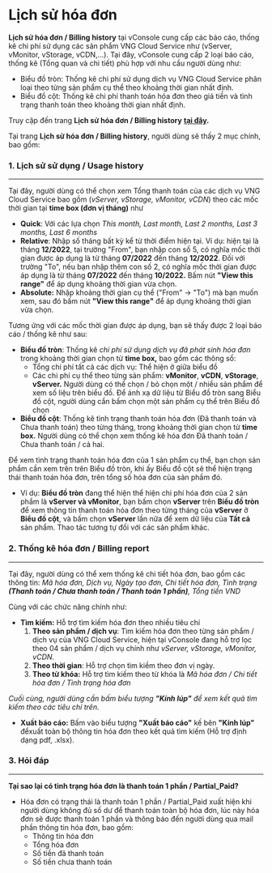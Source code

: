 # Lịch sử hóa đơn

**Lịch sử hóa đơn / Billing history** tại vConsole cung cấp các báo cáo, thống kê chi phí sử dụng các sản phẩm VNG Cloud Service như (vServer, vMonitor, vStorage, vCDN,...). Tại đây, vConsole cung cấp 2 loại báo cáo, thống kê (Tổng quan và chi tiết) phù hợp với nhu cầu người dùng như:

* Biểu đồ tròn: Thống kê chi phí sử dụng dịch vụ VNG Cloud Service phân loại theo từng sản phẩm cụ thể theo khoảng thời gian nhất định.
* Biểu đồ cột: Thống kê chi phí thanh toán hóa đơn theo giá tiền và tình trạng thanh toán theo khoảng thời gian nhất định.

Truy cập đến trang **Lịch sử hóa đơn / Billing history** [**tại đây**](https://dashboard.console.vngcloud.vn/billing-report)**.**

Tại trang **Lịch sử hóa đơn / Billing history**, người dùng sẽ thấy 2 mục chính, bao gồm:

### **1. Lịch sử sử dụng / Usage history** 

***

Tại đây, người dùng có thể chọn xem Tổng thanh toán của các dịch vụ VNG Cloud Service bao gồm (_vServer, vStorage, vMonitor, vCDN_) theo các mốc thời gian tại **time box (đơn vị tháng)** như

* **Quick**: Với các lựa chọn _This month, Last month, Last 2 months, Last 3 months, Last 6 months_
* **Relative**: Nhập số tháng bất kỳ kể từ thời điểm hiện tại. Ví dụ: hiện tại là tháng **12/2022**, tại trường "From", bạn nhập con số 5, có nghĩa mốc thời gian được áp dụng là từ tháng **07/2022** đến tháng **12/2022**. Đối với trường "To", nếu bạn nhập thêm con số 2, có nghĩa mốc thời gian được áp dụng là từ tháng **07/2022** đến tháng **10/2022.** Bấm nút **"View this range"** để áp dụng khoảng thời gian vừa chọn.
* **Absolute:** Nhập khoảng thời gian cụ thể ("From" → "To") mà bạn muốn xem, sau đó bấm nút **"View this range"** để áp dụng khoảng thời gian vừa chọn.

Tương ứng với các mốc thời gian được áp dụng, bạn sẽ thấy được 2 loại báo cáo / thống kê như sau:

* **Biểu đồ tròn**: Thống kê _chi phí sử dụng dịch vụ đã phát sinh hóa đơn_ trong khoảng thời gian chọn từ **time box,** bao gồm các thông số:
  * Tổng chi phí tất cả các dịch vụ: Thể hiện ở giữa biểu đồ
  * Các chi phí cụ thể theo từng sản phẩm: **vMonitor**, **vCDN**, **vStorage**, **vServer.** Người dùng có thể chọn / bỏ chọn một / nhiều sản phẩm để xem số liệu trên biểu đồ. Để ánh xạ dữ liệu từ Biểu đồ tròn sang Biểu đồ cột, người dùng cần bấm chọn một sản phẩm cụ thể trên Biểu đồ chọn
* **Biểu đồ cột**: Thống kê tình trạng thanh toán hóa đơn (Đã thanh toán và Chưa thanh toán) theo từng tháng, trong khoảng thời gian chọn từ **time box.** Người dùng có thể chọn xem thống kê hóa đơn Đã thanh toán / Chưa thanh toán / cả hai.

Để xem tình trạng thanh toán hóa đơn của 1 sản phẩm cụ thể, bạn chọn sản phẩm cần xem trên trên Biểu đồ tròn, khi ấy Biểu đồ cột sẽ thể hiện trạng thái thanh toán hóa đơn, trên tổng số hóa đơn của sản phầm đó.

* Ví dụ: **Biểu đồ tròn** đang thể hiện thể hiện chi phí hóa đơn của 2 sản phẩm là **vServer và vMonitor**, bạn bấm chọn **vServer** trên **Biểu đồ tròn** để xem thông tin thanh toán hóa đơn theo từng tháng của **vServer** ở **Biểu đồ cột**, và bấm chọn **vServer** lần nữa để xem dữ liệu của **Tất cả** sản phẩm. Thao tác tương tự đối với các sản phẩm khác.

### **2. Thống kê hóa đơn / Billing report** 

***

Tại đây, người dùng có thể xem thống kê chi tiết hóa đơn, bao gồm các thông tin: _Mã hóa đơn, Dịch vụ, Ngày tạo đơn, Chi tiết hóa đơn, Tình trạng **(Thanh toán / Chưa thanh toán / Thanh toán 1 phần)**, Tổng tiền VND_

Cùng với các chức năng chính như:

* **Tìm kiếm:** Hỗ trợ tìm kiếm hóa đơn theo nhiều tiêu chí
  1. **Theo sản phẩm / dịch vụ**: Tìm kiếm hóa đơn theo từng sản phẩm / dịch vụ của VNG Cloud Service, hiện tại vConsole đang hỗ trợ lọc theo 04 sản phẩm / dịch vụ chính như _vServer, vStorage, vMonitor, vCDN._
  2. **Theo thời gian**: Hỗ trợ chọn tìm kiềm theo đơn vị ngày.
  3. **Theo từ khóa:** Hỗ trợ tìm kiếm theo từ khóa là _Mã hóa đơn / Chi tiết hóa đơn / Tình trạng hóa đơn_

_Cuối cùng, người dùng cần bấm biểu tượng **"Kính lúp"** để xem kết quả tìm kiếm theo các tiêu chí trên._

* **Xuất báo cáo:** Bấm vào biểu tượng **"Xuất báo cáo"** kế bên **"Kính lúp"** đểxuất toàn bộ thông tin hóa đơn theo kết quả tìm kiếm (Hỗ trợ định dạng pdf, .xlsx).

### **3. Hỏi đáp** 

***

**Tại sao lại có tình trạng hóa đơn là thanh toán 1 phần / Partial\_Paid?**

* Hóa đơn có trạng thái là thanh toán 1 phần / Partial\_Paid xuất hiện khi người dùng không đủ số dư để thanh toán toàn bộ hóa đơn, lúc này hóa đơn sẽ được thanh toán 1 phần và thông báo đến người dùng qua mail phần thông tin hóa đơn, bao gồm:
  * Thông tin hóa đơn
  * Tổng hóa đơn
  * Số tiền đã thanh toán
  * Số tiền chưa thanh toán

